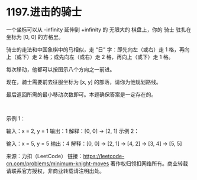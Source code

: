 # 1197.进击的骑士

一个坐标可以从 -infinity 延伸到 +infinity 的 无限大的 棋盘上，你的 骑士 驻扎在坐标为 [0, 0] 的方格里。

骑士的走法和中国象棋中的马相似，走 “日” 字：即先向左（或右）走 1 格，再向上（或下）走 2 格；或先向左（或右）走 2 格，再向上（或下）走 1 格。

每次移动，他都可以按图示八个方向之一前进。



现在，骑士需要前去征服坐标为 [x, y] 的部落，请你为他规划路线。

最后返回所需的最小移动次数即可。本题确保答案是一定存在的。

 

示例 1：

输入：x = 2, y = 1
输出：1
解释：[0, 0] → [2, 1]
示例 2：

输入：x = 5, y = 5
输出：4
解释：[0, 0] → [2, 1] → [4, 2] → [3, 4] → [5, 5]

来源：力扣（LeetCode）
链接：https://leetcode-cn.com/problems/minimum-knight-moves
著作权归领扣网络所有。商业转载请联系官方授权，非商业转载请注明出处。
